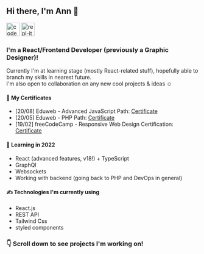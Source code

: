 ## Hi there, I'm Ann 👋
[<img src=https://cdn.jsdelivr.net/npm/simple-icons@3.0.1/icons/codepen.svg height="35" width="35" alt="codepen icon">](https://codepen.io/merkund)
[<img src=https://cdn.jsdelivr.net/npm/simple-icons@3.0.1/icons/repl-dot-it.svg height="35" width="35" alt="repl-it icon">](https://repl.it/@anndev)

### I'm a React/Frontend Developer (previously a Graphic Designer)!
Currently I'm at learning stage (mostly React-related stuff), hopefully able to branch my skills in nearest future. <br />
I'm also open to collaboration on any new cool projects & ideas ☺️

#### 🏅 My Certificates
* [20/08] Eduweb - Advanced JavaScript Path: [Certificate](https://eduweb.pl/profil/97484/certyfikaty/7de4-0676-224e-4980/zaawansowany-javascript)
* [20/05] Eduweb - PHP Path: [Certificate](https://eduweb.pl/profil/97484/certyfikaty/efb8-e5c6-b745-41a7/php?utm_content=reminder&utm_campaign=website&utm_source=Newsletter%20eduweb.pl&utm_term=allusers&utm_medium=email)
* [19/02] freeCodeCamp - Responsive Web Design Certification: [Certificate](https://www.freecodecamp.org/certification/merkund/responsive-web-design)

#### 🌱  Learning in 2022
  * React (advanced features, v18!) + TypeScript
  * GraphQl 
  * Websockets
  * Working with backend (going back to PHP and DevOps in general)

#### ✍️ Technologies I'm currently using
  * React.js
  * REST API
  * Tailwind Css
  * styled components

### 👇 Scroll down to see projects I'm working on! 
